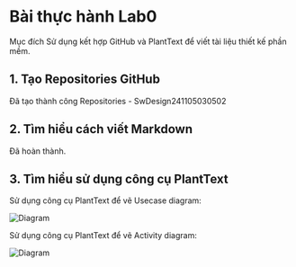 # Bài thực hành Lab0
Mục đích
Sử dụng kết hợp GitHub và PlantText để viết tài liệu thiết kế phần mềm.
## 1. Tạo Repositories GitHub
Đã tạo thành công Repositories - SwDesign241105030502

## 2. Tìm hiểu cách viết Markdown
Đã hoàn thành.

## 3. Tìm hiểu sử dụng công cụ PlantText
Sử dụng công cụ PlantText để vẽ Usecase diagram:

![Diagram](https://www.planttext.com/api/plantuml/png/Z9AzQiCm4CTtFSNXgORc1K8msGs5WWbTXIqYOLiE-aWAfLE7hiqR94E75hfriYaTv1Vn4_GLUiWknSMOQX3YVtU_-z9NyxdMXYfZouBeN4XGbMQ4qDHK2eA4kvFai1VkLGP0DIIR7rFCtJdbNem9KImrL6uB1a7xr3x8BUJkunBQetzBtjLlkm3k2E3nLxA1nIA2Yojl0gkPahHai7Sds56j3vNAGkyPZnmDT-z8D5Zf0CT48V6Uyx0UCrJNLnJ24bOh8TF2PYoAHf3fH2E85yQ47l4dYO-vjZX3A54naAFXnKvcdmeTj5lRrSzcBkgtmXjS3fG2TwUxveWTYAvvbDXKrTLdyJ_6xAZk2LapcU6t-GO00F__0m00)

Sử dụng công cụ PlantText để vẽ Activity diagram:

![Diagram](https://www.planttext.com/api/plantuml/png/V96nIiH048RxUOeXLUuLakR4HX1ilD8c9dlkacGIaqaHI6TfPMad77OA5ZOco1KHtsEVm5TmJ0wzHRXkOV__d_-R-HgsovgZYfiyWperX5LHAm0sd2bSZKyvfiRssnnvV32OwiBs6y8B0kYEajnG1vCTWbNLj1ZR_hd4wsOIPUExumgXEszhLda7mOcnmmqXQplS8bSHNHrmxGO5nvc9K_54f4NoMos4u4nFWyaEzmQJHjBS_zbvsJ0NXDuUbhTVokNLu-jFZgp4GI_r-8PIUrE6ODReBqIf2Ft9AppzOxi0H9SmbKYU2UTc7tUVBv8HXw2oMg5_kfjsACJxBtA2_ve9bQB4hEKsHGbBUSjvlm400F__0m00)
